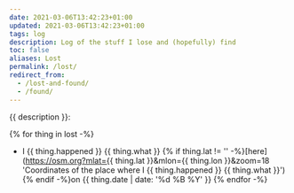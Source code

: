 ```yaml
---
date: 2021-03-06T13:42:23+01:00
updated: 2021-03-06T13:42:23+01:00
tags: log
description: Log of the stuff I lose and (hopefully) find
toc: false
aliases: Lost
permalink: /lost/
redirect_from:
  - /lost-and-found/
  - /found/
---
```

{{ description }}:

{% for thing in lost -%}
- I {{ thing.happened }} {{ thing.what }} {% if thing.lat != '' -%}[here](https://osm.org?mlat={{ thing.lat }}&mlon={{ thing.lon }}&zoom=18 'Coordinates of the place where I {{ thing.happened }} {{ thing.what }}') {% endif -%}on {{ thing.date | date: '%d %B %Y' }}
{% endfor -%}
